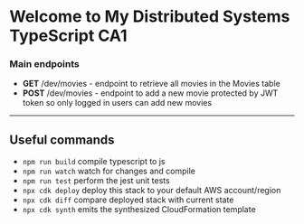# Welcome to My Distributed Systems TypeScript CA1


### Main endpoints 

* **GET** /dev/movies - endpoint to retrieve all movies in the Movies table
* **POST** /dev/movies - endpoint to add a new movie protected by JWT token so only logged in users can add new movies

* **

## Useful commands

* `npm run build`   compile typescript to js
* `npm run watch`   watch for changes and compile
* `npm run test`    perform the jest unit tests
* `npx cdk deploy`  deploy this stack to your default AWS account/region
* `npx cdk diff`    compare deployed stack with current state
* `npx cdk synth`   emits the synthesized CloudFormation template
